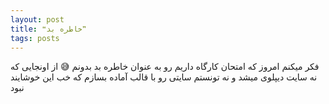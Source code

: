```yaml
---
layout: post
title: ❝خاطره بد❞
tags: posts
---
```


فکر میکنم امروز که امتحان کارگاه داریم رو به عنوان خاطره بد بدونم 😅
از اونجایی که نه سایت دیپلوی میشد 
و نه تونستم سایتی رو با قالب آماده بسازم که خب این خوشایند نبود

